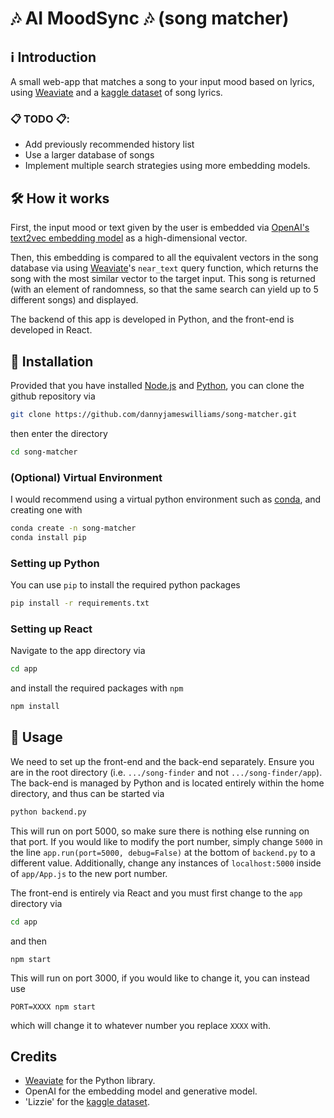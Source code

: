 # 🎶 AI MoodSync 🎶 (song matcher)

## ℹ Introduction

A small web-app that matches a song to your input mood based on lyrics, using [Weaviate](https://weaviate.io/) and a [kaggle dataset](https://www.kaggle.com/datasets/elizzyliu/song-lyrics) of song lyrics.



### 📋 TODO 📋:
 - Add previously recommended history list
 - Use a larger database of songs
 - Implement multiple search strategies using more embedding models.

## 🛠 How it works

First, the input mood or text given by the user is embedded via [OpenAI's text2vec embedding model](https://platform.openai.com/docs/guides/embeddings) as a high-dimensional vector.

Then, this embedding is compared to all the equivalent vectors in the song database via using [Weaviate](https://weaviate.io/)'s `near_text` query function, which returns the song with the most similar vector to the target input. This song is returned (with an element of randomness, so that the same search can yield up to 5 different songs) and displayed.

The backend of this app is developed in Python, and the front-end is developed in React.

## 🚀 Installation

Provided that you have installed [Node.js](https://nodejs.org/en/download/package-manager) and [Python](https://www.python.org/downloads/), you can clone the github repository via
```bash
git clone https://github.com/dannyjameswilliams/song-matcher.git 
```
then enter the directory
```bash
cd song-matcher
```

### (Optional) Virtual Environment
I would recommend using a virtual python environment such as [conda](https://conda.io/projects/conda/en/latest/user-guide/getting-started.html), and creating one with
```bash
conda create -n song-matcher
conda install pip
```

### Setting up Python
You can use `pip` to install the required python packages
```bash
pip install -r requirements.txt
```

### Setting up React
Navigate to the app directory via
```bash
cd app
```
and install the required packages with `npm`
```bash
npm install 
```


## 🔦 Usage

We need to set up the front-end and the back-end separately. Ensure you are in the root directory (i.e. `.../song-finder` and not `.../song-finder/app`). The back-end is managed by Python and is located entirely within the home directory, and thus can be started via
```bash
python backend.py
```
This will run on port 5000, so make sure there is nothing else running on that port. If you would like to modify the port number, simply change `5000` in the line `app.run(port=5000, debug=False)` at the bottom of `backend.py` to a different value. Additionally, change any instances of `localhost:5000` inside of `app/App.js` to the new port number.

The front-end is entirely via React and you must first change to the `app` directory via
```bash
cd app
```
and then
```
npm start
```
This will run on port 3000, if you would like to change it, you can instead use 
```
PORT=XXXX npm start
```
which will change it to whatever number you replace `XXXX` with.



## Credits

- [Weaviate](https://weaviate.io/) for the Python library.
- OpenAI for the embedding model and generative model.
- 'Lizzie' for the [kaggle dataset](https://www.kaggle.com/datasets/elizzyliu/song-lyrics).


